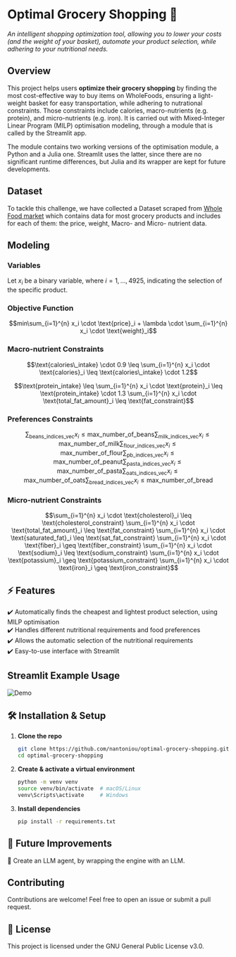 
# **Optimal Grocery Shopping 🛒**  
_An intelligent shopping optimization tool, allowing you to lower your costs (and the weight of your basket), automate your product selection, while adhering to your nutritional needs._  

## **Overview**
This project helps users **optimize their grocery shopping** by finding the most cost-effective way to buy items on WholeFoods, ensuring a light-weight basket for easy transportation, while adhering to nutrational constraints. Those constraints include calories, macro-nutrients (e.g. protein), and micro-nutrients (e.g. iron). It is carried out with Mixed-Integer Linear Program (MILP) optimisation modeling, through a module that is called by the Streamlit app.

The module contains two working versions of the optimisation module, a Python and a Julia one. Streamlit uses the latter, since there are no significant runtime differences, but Julia and its wrapper are kept for future developments.


## **Dataset**
To tackle this challenge, we have collected a Dataset scraped from [Whole Food market](https://www.wholefoodsmarket.com/) which contains data for most grocery products and includes for each of them: the price, weight, Macro- and Micro- nutrient data.


## **Modeling**
### Variables
Let $x_i$ be a binary variable, where $i = 1, \dots, 4925$, indicating the selection of the specific product.

### Objective Function

```math
min\sum_{i=1}^{n} x_i \cdot \text{price}_i + \lambda \cdot \sum_{i=1}^{n} x_i \cdot \text{weight}_i
```
### Macro-nutrient Constraints

```math
\text{calories\_intake} \cdot 0.9 \leq \sum_{i=1}^{n} x_i \cdot \text{calories}_i \leq \text{calories\_intake} \cdot 1.2
```
```math
\text{protein_intake} \leq \sum_{i=1}^{n} x_i \cdot \text{protein}_i \leq \text{protein_intake} \cdot 1.3

\sum_{i=1}^{n} x_i \cdot \text{total_fat_amount}_i \leq \text{fat_constraint}
```

### Preferences Constraints

```math
\sum_{\text{beans_indices_vec}} x_i \leq \text{max_number_of_beans}

\sum_{\text{milk_indices_vec}} x_i \leq \text{max_number_of_milk}

\sum_{\text{flour_indices_vec}} x_i \leq \text{max_number_of_flour}

\sum_{\text{pb_indices_vec}} x_i \leq \text{max_number_of_peanut}

\sum_{\text{pasta_indices_vec}} x_i \leq \text{max_number_of_pasta}

\sum_{\text{oats_indices_vec}} x_i \leq \text{max_number_of_oats}

\sum_{\text{bread_indices_vec}} x_i \leq \text{max_number_of_bread}
```

### Micro-nutrient Constraints

```math
\sum_{i=1}^{n} x_i \cdot \text{cholesterol}_i \leq \text{cholesterol_constraint}

\sum_{i=1}^{n} x_i \cdot \text{total_fat_amount}_i \leq \text{fat_constraint}

\sum_{i=1}^{n} x_i \cdot \text{saturated_fat}_i \leq \text{sat_fat_constraint}

\sum_{i=1}^{n} x_i \cdot \text{fiber}_i \geq \text{fiber_constraint}

\sum_{i=1}^{n} x_i \cdot \text{sodium}_i \leq \text{sodium_constraint}

\sum_{i=1}^{n} x_i \cdot \text{potassium}_i \geq \text{potassium_constraint}

\sum_{i=1}^{n} x_i \cdot \text{iron}_i \geq \text{iron_constraint}
```


## **⚡ Features**  
✔️ Automatically finds the cheapest and lightest product selection, using MILP optimisation<br>
✔️ Handles different nutritional requirements and food preferences<br>
✔️ Allows the automatic selection of the nutritional requirements<br>
✔️ Easy-to-use interface with Streamlit

## **Streamlit Example Usage**  

![Demo](media/demo.gif)

## **🛠️ Installation & Setup**  
1. **Clone the repo**  
   ```bash
   git clone https://github.com/nantoniou/optimal-grocery-shopping.git
   cd optimal-grocery-shopping
   ```
2. **Create & activate a virtual environment**  
   ```bash
   python -m venv venv
   source venv/bin/activate  # macOS/Linux
   venv\Scripts\activate     # Windows
   ```
3. **Install dependencies**  
   ```bash
   pip install -r requirements.txt
   ```


## **🚀 Future Improvements**  
🔹 Create an LLM agent, by wrapping the engine with an LLM.

## **Contributing**  
Contributions are welcome! Feel free to open an issue or submit a pull request.  

## **🐝 License**  
This project is licensed under the GNU General Public License v3.0.  

